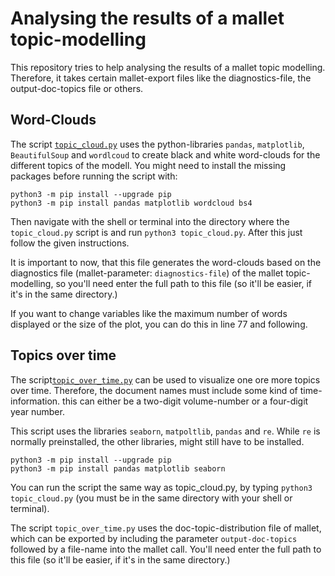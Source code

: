 # Analysing the results of a mallet topic-modelling

This repository tries to help analysing the results of a mallet topic modelling. Therefore, it takes certain
mallet-export files like the diagnostics-file, the output-doc-topics file or others.

## Word-Clouds

The script [`topic_cloud.py`](topic_cloud.py) uses the python-libraries `pandas`, `matplotlib`, `BeautifulSoup` and
`wordlcoud` to create black and white word-clouds for the different topics of the modell. 
You might need to install the missing packages before running the script with:
```
python3 -m pip install --upgrade pip
python3 -m pip install pandas matplotlib wordcloud bs4
```
Then navigate with the shell or terminal into the directory where the `topic_cloud.py` script is and run `python3
topic_cloud.py`. After this just follow the given instructions.

It is important to now, that this file generates the word-clouds based on the diagnostics file (mallet-parameter: 
`diagnostics-file`) of the mallet
topic-modelling, so you'll need enter the full path to this file (so it'll be easier, if it's in the same directory.)

If you want to change variables like the maximum number of words displayed or the size of the plot, you can do this in 
line 77 and following.


## Topics over time

The script[`topic_over_time.py`](topic_over_time.py) can be used to visualize one ore more topics over time. Therefore,
the document names must include some kind of time-information. this can either be a two-digit volume-number or a
four-digit year number. 

This script uses the libraries `seaborn`, `matpoltlib`, `pandas` and `re`. While `re` is normally preinstalled, the
other libraries, might still have to be installed.
```
python3 -m pip install --upgrade pip
python3 -m pip install pandas matplotlib seaborn
```
You can run the script the same way as topic_cloud.py, by typing `python3 topic_cloud.py` (you must be in the same
directory with your shell or terminal).

The script `topic_over_time.py` uses the doc-topic-distribution file of mallet, which can be exported by including the
parameter `output-doc-topics` followed by a file-name into the mallet call. You'll need enter the full path to this file
(so it'll be easier, if it's in the same directory.)
